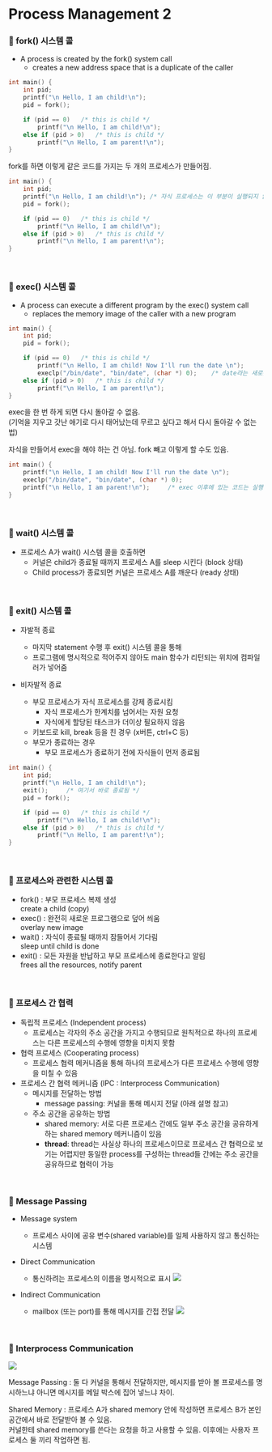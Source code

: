 # Process Management 2

### 🤖 fork() 시스템 콜 

- A process is created by the fork() system call
  - creates a new address space that is a duplicate of the caller


```c
int main() {
    int pid;
    printf("\n Hello, I am child!\n");
    pid = fork();

    if (pid == 0)   /* this is child */
        printf("\n Hello, I am child!\n");
    else if (pid > 0)   /* this is child */
        printf("\n Hello, I am parent!\n");
}
```

fork를 하면 이렇게 같은 코드를 가지는 두 개의 프로세스가 만들어짐.
```c
int main() {
    int pid;
    printf("\n Hello, I am child!\n"); /* 자식 프로세스는 이 부분이 실행되지 않고 if문만 실행됨 */
    pid = fork();

    if (pid == 0)   /* this is child */
        printf("\n Hello, I am child!\n");
    else if (pid > 0)   /* this is child */
        printf("\n Hello, I am parent!\n");
}
```

<br>

### 🤖 exec() 시스템 콜

- A process can execute a different program by the exec() system call
  - replaces the memory image of the caller with a new program

```c
int main() {
    int pid;
    pid = fork();

    if (pid == 0)   /* this is child */
        printf("\n Hello, I am child! Now I'll run the date \n");
        execlp("/bin/date", "bin/date", (char *) 0);    /* date라는 새로운 프로그램으로 덮어 쓰게 됨. */
    else if (pid > 0)   /* this is child */
        printf("\n Hello, I am parent!\n");
}
```

exec을 한 번 하게 되면 다시 돌아갈 수 없음.  
(기억을 지우고 갓난 애기로 다시 태어났는데 무르고 싶다고 해서 다시 돌아갈 수 없는 법)

자식을 만들어서 exec을 해야 하는 건 아님. fork 빼고 이렇게 할 수도 있음.
```c
int main() {
    printf("\n Hello, I am child! Now I'll run the date \n");
    execlp("/bin/date", "bin/date", (char *) 0);    
    printf("\n Hello, I am parent!\n");     /* exec 이후에 있는 코드는 실행되지 않음 */
}
```

<br>

### 🤖 wait() 시스템 콜
- 프로세스 A가 wait() 시스템 콜을 호출하면
  - 커널은 child가 종료될 때까지 프로세스 A를 sleep 시킨다 (block 상태)
  - Child process가 종료되면 커널은 프로세스 A를 깨운다 (ready 상태)


<br>

### 🤖 exit() 시스템 콜
- 자발적 종료
  - 마지막 statement 수행 후 exit() 시스템 콜을 통해
  - 프로그램에 명시적으로 적어주지 않아도 main 함수가 리턴되는 위치에 컴파일러가 넣어줌

- 비자발적 종료
  - 부모 프로세스가 자식 프로세스를 강제 종료시킴
    - 자식 프로세스가 한계치를 넘어서는 자원 요청
    - 자식에게 할당된 태스크가 더이상 필요하지 않음
  - 키보드로 kill, break 등을 친 경우 (x버튼, ctrl+C 등)
  - 부모가 종료하는 경우
    - 부모 프로세스가 종료하기 전에 자식들이 먼저 종료됨

```c
int main() {
    int pid;
    printf("\n Hello, I am child!\n");
    exit();     /* 여기서 바로 종료됨 */
    pid = fork();

    if (pid == 0)   /* this is child */
        printf("\n Hello, I am child!\n");
    else if (pid > 0)   /* this is child */
        printf("\n Hello, I am parent!\n");
}
```

<br>

### 🤖 프로세스와 관련한 시스템 콜
- fork() : 부모 프로세스 복제 생성  
  create a child (copy)
- exec() : 완전히 새로운 프로그램으로 덮어 씌움  
  overlay new image
- wait() : 자식이 종료될 때까지 잠들어서 기다림  
  sleep until child is done
- exit() : 모든 자원을 반납하고 부모 프로세스에 종료한다고 알림  
  frees all the resources, notify parent

<br>

### 🤖 프로세스 간 협력
- 독립적 프로세스 (Independent process)
  - 프로세스는 각자의 주소 공간을 가지고 수행되므로 원칙적으로 하나의 프로세스는 다른 프로세스의 수행에 영향을 미치지 못함
- 협력 프로세스 (Cooperating process)
  - 프로세스 협력 메커니즘을 통해 하나의 프로세스가 다른 프로세스 수행에 영향을 미칠 수 있음
- 프로세스 간 협력 메커니즘 (IPC : Interprocess Communication)
  - 메시지를 전달하는 방법
    - message passing: 커널을 통해 메시지 전달 (아래 설명 참고)
  - 주소 공간을 공유하는 방법
    - shared memory: 서로 다른 프로세스 간에도 일부 주소 공간을 공유하게 하는 shared memory 메커니즘이 있음
    - **thread**: thread는 사실상 하나의 프로세스이므로 프로세스 간 협력으로 보기는 어렵지만 동일한 process를 구성하는 thread들 간에는 주소 공간을 공유하므로 협력이 가능


<br>

### 🤖 Message Passing
- Message system
  - 프로세스 사이에 공유 변수(shared variable)를 일체 사용하지 않고 통신하는 시스템
- Direct Communication
  - 통신하려는 프로세스의 이름을 명시적으로 표시
  ![](https://velog.velcdn.com/images/jimeaning/post/9de08e90-c589-4247-bf58-7902a019ec30/image.png)

- Indirect Communication
  - mailbox (또는 port)를 통해 메시지를 간접 전달
  ![](https://velog.velcdn.com/images/jimeaning/post/1d7232d2-104a-4653-9c90-92306981b3ce/image.png)

<br>

### 🤖 Interprocess Communication

![](https://velog.velcdn.com/images/jimeaning/post/a181dbc4-ee48-421b-8445-d42d60c17de6/image.png)

Message Passing : 둘 다 커널을 통해서 전달하지만, 메시지를 받아 볼 프로세스를 명시하느냐 아니면 메시지를 메일 박스에 집어 넣느냐 차이.

Shared Memory : 프로세스 A가 shared memory 안에 작성하면 프로세스 B가 본인 공간에서 바로 전달받아 볼 수 있음.  
커널한테 shared memory를 쓴다는 요청을 하고 사용할 수 있음. 이후에는 사용자 프로세스 둘 끼리 작업하면 됨.